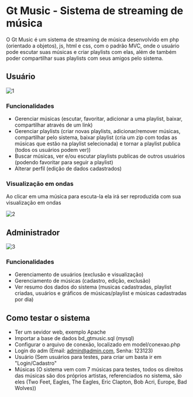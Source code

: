 # Gt Music - Sistema de streaming de música

O Gt Music é um sistema de streaming de música desenvolvido em php (orientado a objetos), js, html e css, com o padrão MVC, onde o usuário pode escutar suas músicas e criar playlists com elas, além de também poder compartilhar suas playlists com seus amigos pelo sistema.

## Usuário

![1](https://user-images.githubusercontent.com/46055504/62580689-36b89500-b87d-11e9-9706-1dc7874fcb68.PNG)

### Funcionalidades
- Gerenciar músicas (escutar, favoritar, adicionar a uma playlist, baixar,  compartilhar através de um link)
- Gerenciar playlists (criar novas playlists, adicionar/remover músicas, compartilhar pelo sistema, baixar playlist (cria um zip com todas as músicas que estão na playlist selecionada) e tornar a playlist publica (todos os usuários podem ver))
- Buscar músicas, ver e/ou escutar playlists publicas de outros usuários (podendo favoritar para seguir a playlist)
- Alterar perfil (edição de dados cadastrados)

### Visualização em ondas
Ao clicar em uma música para escuta-la ela irá ser reproduzida com sua visualização em ondas

![2](https://user-images.githubusercontent.com/46055504/62581126-96637000-b87e-11e9-9c16-10254d245666.PNG)

## Administrador

![3](https://user-images.githubusercontent.com/46055504/62581432-91eb8700-b87f-11e9-84b3-eef859d0d30e.PNG)

### Funcionalidades
- Gerenciamento de usuários (exclusão e visualização)
- Gerenciamento de músicas (cadastro, edição, exclusão)
- Ver resumo dos dados do sistema (musicas cadastradas, playlist criadas, usuários e gráficos de músicas/playlist e músicas cadastradas por dia)

## Como testar o sistema
- Ter um sevidor web, exemplo Apache
- Importar a base de dados bd_gtmusic.sql (mysql)
- Configurar o arquivo de conexão, localizado em model/conexao.php
- Login do adm (Email: admin@admin.com, Senha: 123123)
- Usuário (Sem usuários para testes, para criar um basta ir em "Login/Cadastro"
- Músicas (O sistema vem com 7 músicas para testes, todos os direitos das músicas são dos próprios artistas, referenciados no sistema, são eles (Two Feet, Eagles, The Eagles, Eric Clapton, Bob Acri, Europe, Bad Wolves))